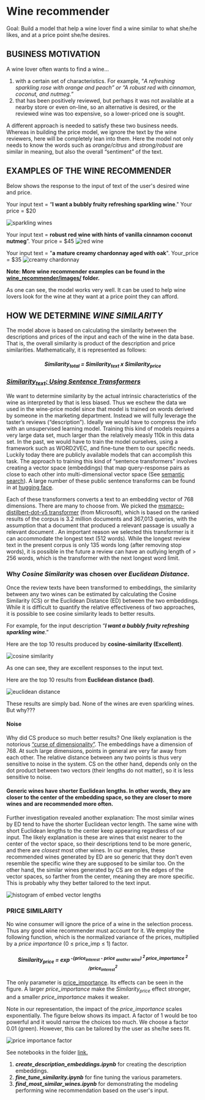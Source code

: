 <h1><b>Wine recommender</b></h1>

Goal: Build a model that help a wine lover find a wine similar to what she/he likes, and at a price point she/he desires.

<h2>BUSINESS MOTIVATION</h2>

A wine lover often wants to find a wine…

1. with a certain set of characteristics. For example, “_A refreshing sparkling rose with orange and peach” or “A robust red with cinnamon, coconut, and nutmeg.”_
2. that has been positively reviewed, but perhaps it was not available at a nearby store or even on-line, so an alternative is desired, or the reviewed wine was too expensive, so a lower-priced one is sought.

A different approach is needed to satisfy these two business needs. Whereas in building the price model, we ignore the text by the wine reviewers, here will be completely lean into them. Here the model not only needs to know the words such as _orange/citrus_ and _strong/robust_ are similar in meaning, but also the overall “sentiment” of the text.

<h2>EXAMPLES OF THE WINE RECOMMENDER</h2>

Below shows the response to the input of text of the user's desired wine and price.

Your input text = “<b>I want a bubbly fruity refreshing sparkling wine</b>." Your price = $20


![sparkling wines](./images/winerec_ex_sparkling.png)

Your input text = <b>robust red wine with hints of vanilla cinnamon coconut nutmeg</b>”. Your price = $45
![red wine](./images/winerec_ex_red.png)

Your input text = "<b>a mature creamy chardonnay aged with oak</b>". Your_price = $35
![creamy chardonnay](./images/winerec_ex_creamy.png)

<b>Note: More wine recommender examples can be found in the [wine_recommender/images/](./images/) folder.</b>

As one can see, the model works very well. It can be used to help wine lovers look for the wine at they want at a price point they can afford.

<h2>HOW WE DETERMINE <i>WINE SIMILARITY</i></h2>

The model above is based on calculating the similarity between the descriptions and prices of the input and each of the wine in the data base.  That is, the overall similarity is product of the description and price similarities.  Mathematically, it is represented as follows:

<center><i><h4>Similarity<sub>total</sub> = Similarity<sub>text</sub>  x  Similarity<sub>price</sub></h4></i></center>

<u><h3><i>Similarity<sub>text</sub>: Using Sentence Transformers</i></h3></u>

We want to determine similarity by the actual intrinsic characteristics of the wine as interpreted by that is less biased.  Thus we eschew the data we used in the wine-price model since that model is trained on words derived by someone in the marketing department.  Instead we will fully leverage the taster’s reviews (“description”). Ideally we would have to compress the info with an unsupervised learning model. Training this kind of models requires a very large data set, much larger than the relatively measly 110k in this data set. In the past, we would have to train the model ourselves, using a framework such as WORD2VEC, and fine-tune them to our specific needs. Luckily today there are publicly available models that can accomplish this task. The approach to training this kind of “sentence transformers” involves creating a vector space (embeddings) that map query-response pairs as close to each other into multi-dimensional vector space (See [semantic search](<https://www.sbert.net/examples/applications/semantic-search/README.html>)). A large number of these public sentence transforms can be found in at [hugging face](<https://huggingface.co/sentence-transformers>).

Each of these transformers converts a text to an embedding vector of 768 dimensions. There are many to choose from. We picked the [msmarco-distilbert-dot-v5 transformer](<https://github.com/microsoft/msmarco/blob/095515e8e28b756a62fcca7fcf1d8b3d9fbb96a9/Datasets.md>) (from Microsoft), which is based on the ranked results of the corpus is 3.2 million documents and 367,013 queries, with the assumption that a document that produced a relevant passage is usually a relevant document . An important reason we selected this transformer is it can accommodate the longest text (512 words). While the longest review text in the present corpus is only 135 words long (after removing stop words), it is possible in the future a review can have an outlying length of > 256 words, which is the transformer with the next longest word limit.

<h3>Why <i>Cosine Similarity</i> was chosen over <i>Euclidean Distance.</i></h3>

Once the review texts have been transformed to embeddings, the similarity between any two wines can be estimated by calculating the Cosine Similarity (CS) or the Euclidean Distance (ED) between the two embeddings. While it is difficult to quantify the relative effectiveness of two approaches, it is possible to see cosine similarity leads to better results.

For example, for the input description “**_I want a bubbly fruity refreshing sparkling wine_**.”

Here are the top 10 results produced by **cosine-similarity (Excellent)**.

![cosine similarity](./images/winerec_cosine_similarity.png)

As one can see, they are excellent responses to the input text.

Here are the top 10 results from **Euclidean distance (bad)**.

![euclidean distance](./images/winerec_euclidean_dist.png)

These results are simply bad. None of the wines are even sparkling wines.  But why???

<h4>Noise</h4>

Why did CS produce so much better results? One likely explanation is the notorious [“curse of dimensionality”](<https://datascience.stackexchange.com/questions/27726/when-to-use-cosine-simlarity-over-euclidean-similarity>). The embeddings have a dimension of 768. At such large dimensions, points in general are very far away from each other. The relative distance between any two points is thus very sensitive to noise in the system. CS on the other hand, depends only on the dot product between two vectors (their lengths do not matter), so it is less sensitive to noise.

<h4>Generic wines have shorter Euclidean lengths.  In other words, they are closer to the center of the embedding space, so they are closer to more wines and are recommended more often.</h4>

Further investigation revealed another explanation: The most similar wines by ED tend to have the shorter Euclidean vector length. The same wine with short Euclidean lengths to the center keep appearing regardless of our input. The likely explanation is these are wines that exist nearer to the center of the vector space, so their descriptions tend to be more generic, and there are _closest_ most other wines. In our examples, these recommended wines generated by ED are so generic that they don’t even resemble the specific wine they are supposed to be similar too. On the other hand, the similar wines generated by CS are on the edges of the vector spaces, so farther from the center, meaning they are more specific. This is probably why they better tailored to the text input.

![histogram of embed vector lengths](./images/winerec_hist_ed.png)

<h3>PRICE SIMILARITY</h3>

No wine consumer will ignore the price of a wine in the selection process. Thus any good wine recommender must account for it.  We employ the following function, which is the normalized variance of the prices, multiplied by a _price importance_ (0 ≤ price_imp ≤ 1) factor.

<center><h4><i>Similarity<sub>price</sub> = exp<sup> -(price<sub>interest</sub> - price <sub>another wine</sub>) <sup>2 </sup>price_importance <sup>2 </sup>/price<sub>interest</sub><sup>2</sup></i></h4></center>

The only parameter is <u>price_importance</u>.  Its effects can be seen in the figure.  A larger <i>price_importance</i> make the <i>Similarity<sub>price</sub></i> effect stronger, and a smaller <i>price_importance</i> makes it weaker.

Note in our representation, the impact of the <i>price_importance</i> scales exponentially. The figure below shows its impact. A factor of 1 would be too powerful and it would narrow the choices too much. We choose a factor 0.01 (green). However, this can be tailored by the user as she/he sees fit.

![price importance factor](./images/winerec_priceimp.png)

See notebooks in the folder [link.](./notebooks/)
1.  <b><i>create_description_embeddings.ipynb</i></b> for creating the description embeddings.
2.  <b><i>fine_tune_similarity.ipynb</i></b> for fine tuning the various parameters.
3.  <b><i>find_most_similar_wines.ipynb</i></b> for demonstrating the modeling performing wine recommendation based on the user's input.
